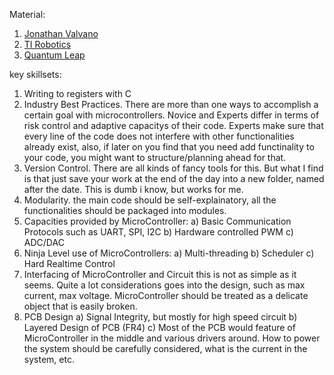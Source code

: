 Material:
1. [Jonathan Valvano](https://www.youtube.com/channel/UCVf1i0hXlLsXIrF7V1NWA0Q)
2. [TI Robotics](https://training.ti.com/ti-robotics-system-learning-kit)
3. [Quantum Leap](https://www.youtube.com/playlist?list=PLPW8O6W-1chwyTzI3BHwBLbGQoPFxPAPM)

key skillsets:
1. Writing to registers with C
2. Industry Best Practices. There are more than one ways to accomplish a certain goal with microcontrollers. Novice and Experts differ in terms of risk control and adaptive capacitys of their code. Experts make sure that every line of the code does not interfere with other functionalities already exist, also, if later on you find that you need add functinality to your code, you might want to structure/planning ahead for that.
3. Version Control. There are all kinds of fancy tools for this. But what I find is that just save your work at the end of the day into a new folder, named after the date. This is dumb i know, but works for me.
4. Modularity. the main code should be self-explainatory, all the functionalities should be packaged into modules.
5. Capacities provided by MicroController:
   a) Basic Communication Protocols such as UART, SPI, I2C
   b) Hardware controlled PWM
   c) ADC/DAC
6. Ninja Level use of MicroControllers:
   a) Multi-threading
   b) Scheduler
   c) Hard Realtime Control
7. Interfacing of MicroController and Circuit
this is not as simple as it seems. Quite a lot considerations goes into the design, such as max current, max voltage. MicroController should be treated as a delicate object that is easily broken.
8. PCB Design
   a) Signal Integrity, but mostly for high speed circuit
   b) Layered Design of PCB (FR4)
   c) Most of the PCB would feature of MicroController in the middle and various drivers around. How to power the system should be carefully considered, what is the current in the system, etc.

